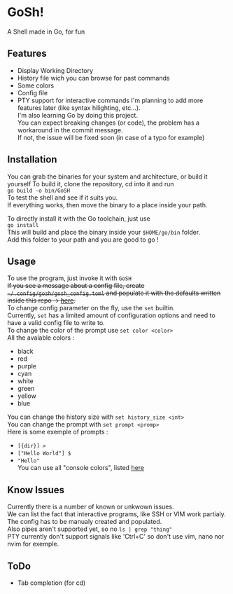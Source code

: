 <!-- Synced from https://github.com/Alexandre1a/GoSH (Sat Jul 12 02:05:05 UTC 2025) -->

# GoSh!
A Shell made in Go, for fun  
## Features
- Display Working Directory
- History file wich you can browse for past commands
- Some colors
- Config file
- PTY support for interactive commands
I'm planning to add more features later (like syntax hilighting, etc...).  
I'm also learning Go by doing this project.  
You can expect breaking changes (or code), the problem has a workaround in the commit message.  
If not, the issue will be fixed soon (in case of a typo for example)  

## Installation
You can grab the binaries for your system and architecture, or build it yourself
To build it, clone the repository, cd into it and run  
`go build -o bin/GoSH`  
To test the shell and see if it suits you.  
If everything works, then move the binary to a place inside your path.  

To directly install it with the Go toolchain, just use  
`go install`  
This will build and place the binary inside your `$HOME/go/bin` folder.  
Add this folder to your path and you are good to go !  

## Usage
To use the program, just invoke it with `GoSH`  
~~If you see a message about a config file, create `~/.config/gosh/gosh_config.toml` and populate it with the defaults written inside this repo -> [here](/defaults.toml).~~  
To change config parameter on the fly, use the `set` builtin.  
Currently, `set` has a limited amount of configuration options and need to have a valid config file to write to.  
To change the color of the prompt use `set color <color>`  
All the avalable colors :
  - black
  - red
  - purple
  - cyan
  - white
  - green
  - yellow
  - blue   

You can change the history size with `set history_size <int>`  
You can change the prompt with `set prompt <promp>`  
Here is some exemple of prompts :  
  - `[{dir}] > `
  - `["Hello World"] $ `
  - `"Hello" `  
You can use all "console colors", listed [here](https://gist.github.com/kamito/704813)  

## Know Issues
Currently there is a number of known or unkwown issues.  
We can list the fact that interactive programs, like SSH or VIM work partialy.  
The config has to be manualy created and populated.  
Also pipes aren't supported yet, so no `ls | grep "thing"`  
PTY currently don't support signals like 'Ctrl+C' so don't use vim, nano nor nvim for exemple.  

## ToDo
- Tab completion (for cd)
